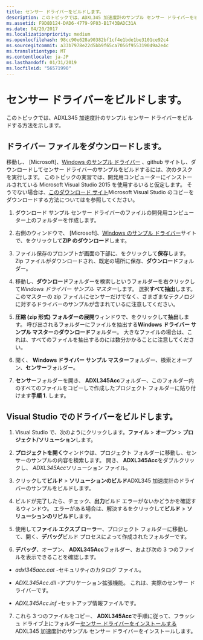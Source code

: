 ```yaml
---
title: センサー ドライバーをビルドします。
description: このトピックでは、ADXL345 加速度計のサンプル センサー ドライバーをビルドする方法を示します。
ms.assetid: F9D8D124-DAD6-4779-9F03-B1743BADC31A
ms.date: 04/20/2017
ms.localizationpriority: medium
ms.openlocfilehash: 98cc90e628a90382bf1cf4e1bde1be3101ce92c4
ms.sourcegitcommit: a33b7978e22d5bb9f65ca7056f955319049a2e4c
ms.translationtype: MT
ms.contentlocale: ja-JP
ms.lasthandoff: 01/31/2019
ms.locfileid: "56571990"
---
```

# <a name="build-the-sensor-driver"></a>センサー ドライバーをビルドします。


このトピックでは、ADXL345 加速度計のサンプル センサー ドライバーをビルドする方法を示します。

## <a name="download-the-driver-files"></a>ドライバー ファイルをダウンロードします。


移動し、 [Microsoft]、[Windows のサンプル ドライバー](https://github.com/Microsoft/Windows-driver-samples) 、github サイトし、ダウンロードしてセンサー ドライバーのサンプルをビルドするには、次のタスクを実行します。 このトピックの実習では、開発用コンピューターにインストールされている Microsoft Visual Studio 2015 を使用するいると仮定します。 そうでない場合は、[このダウンロード サイト](https://www.visualstudio.com/downloads/visual-studio-2015-downloads-vs.aspx)Microsoft Visual Studio のコピーをダウンロードする方法についてはを参照してください。

1. ダウンロード サンプル センサー ドライバーのファイルの開発用コンピューター上のフォルダーを作成します。

2. 右側のウィンドウで、 [Microsoft]、[Windows のサンプル ドライバー](https://github.com/Microsoft/Windows-driver-samples)サイトで、をクリックして**ZIP のダウンロード**します。

3. ファイル保存のプロンプトが画面の下部に、をクリックして**保存**します。 Zip ファイルがダウンロードされ、既定の場所に保存、**ダウンロード**フォルダー。

4. 移動し、**ダウンロード**フォルダーを検索しというフォルダーを右クリックして*Windows ドライバー サンプル マスター*します。 選択**すべて抽出**します。 このマスターの zip ファイルにセンサーだけでなく、さまざまなテクノロジに対するドライバーのサンプルが含まれているに注意してください。

5. **圧縮 (zip 形式) フォルダーの展開**ウィンドウで、をクリックして**抽出**します。 呼び出されるフォルダーにファイルを抽出する**Windows ドライバー サンプル マスター**の**ダウンロード**フォルダー。 大きなファイルの場合は、これは、すべてのファイルを抽出するのには数分かかることに注意してください。

6. 開く、 **Windows ドライバー サンプル マスター**フォルダー、検索とオープン、**センサー**フォルダー。

7. **センサー**フォルダーを開き、 **ADXL345Acc**フォルダー、このフォルダー内のすべてのファイルをコピーしで作成したプロジェクト フォルダーに貼り付けます**手順 1.** します。

## <a name="build-the-driver-in-visual-studio"></a>Visual Studio でのドライバーをビルドします。


1. Visual Studio で、次のようにクリックします。**ファイル** &gt; **オープン** &gt; **プロジェクト/ソリューション**します。

2. **プロジェクトを開く**ウィンドウは、プロジェクト フォルダーに移動し、センサーのサンプルの内容を検索します。 開き、 **ADXL345Acc**をダブルクリックし、 *ADXL345Acc*ソリューション ファイル。

3. クリックして**ビルド** &gt; **ソリューションのビルド**ADXL345 加速度計のドライバーのサンプルをビルドします。

4. ビルドが完了したら、チェック、**出力**ビルド エラーがないかどうかを確認するウィンドウ。 エラーがある場合は、解決するをクリックして**ビルド** &gt; **ソリューションのリビルド**します。

5. 使用して**ファイル エクスプ ローラー**、プロジェクト フォルダーに移動して、開く、**デバッグ**ビルド プロセスによって作成されたフォルダーです。

6. **デバッグ**、オープン、 **ADXL345Acc**フォルダー、および次の 3 つのファイルを表示できることを確認します。

-   *adxl345acc.cat* -セキュリティのカタログ ファイル。

-   *ADXL345Acc.dll* -アプリケーション拡張機能。 これは、実際のセンサー ドライバーです。

-   *ADXL345Acc.inf* -セットアップ情報ファイルです。

7. これら 3 つのファイルをコピー、 **ADXL345Acc**で手順に従って、フラッシュ ドライブ上にフォルダー[センサー ドライバーをインストールする](install-the-sensor-driver.md)ADXL345 加速度計のサンプル センサー ドライバーをインストールします。
 

 





